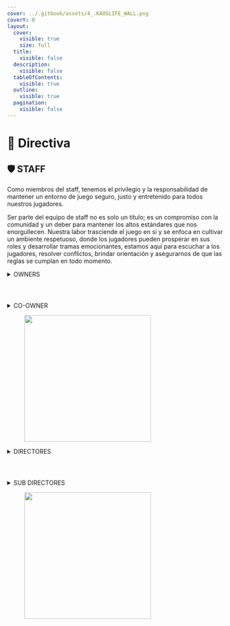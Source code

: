```yaml
---
cover: ../.gitbook/assets/4_.KAOSLIFE_WALL.png
coverY: 0
layout:
  cover:
    visible: true
    size: full
  title:
    visible: false
  description:
    visible: false
  tableOfContents:
    visible: true
  outline:
    visible: true
  pagination:
    visible: false
---
```


# 🔰 Directiva

## 🛡️ STAFF

Como miembros del staff, tenemos el privilegio y la responsabilidad de mantener un entorno de juego seguro, justo y entretenido para todos nuestros jugadores.&#x20;

Ser parte del equipo de staff no es solo un título; es un compromiso con la comunidad y un deber para mantener los altos estándares que nos enorgullecen. Nuestra labor trasciende el juego en sí y se enfoca en cultivar un ambiente respetuoso, donde los jugadores pueden prosperar en sus roles y desarrollar tramas emocionantes, estamos aquí para escuchar a los jugadores, resolver conflictos, brindar orientación y asegurarnos de que las reglas se cumplan en todo momento.



<details>

<summary>OWNERS</summary>



</details>

<div>

<figure><img src="../.gitbook/assets/2 (1).png" alt=""><figcaption></figcaption></figure>

 

<figure><img src="../.gitbook/assets/1 (2).png" alt=""><figcaption></figcaption></figure>

 

<figure><img src="../.gitbook/assets/Identificación Id card, credencial o gafete laboral o corporativo para oficina Formal Azul (1).png" alt=""><figcaption></figcaption></figure>

</div>

<details>

<summary>CO-OWNER</summary>



</details>

<figure><img src="../.gitbook/assets/3 (1).png" alt="" width="295"><figcaption></figcaption></figure>

<details>

<summary>DIRECTORES</summary>



</details>

<div>

<figure><img src="../.gitbook/assets/4 (1).png" alt=""><figcaption></figcaption></figure>

 

<figure><img src="../.gitbook/assets/5.png" alt=""><figcaption></figcaption></figure>

 

<figure><img src="../.gitbook/assets/6.png" alt=""><figcaption></figcaption></figure>

</div>

<details>

<summary>SUB DIRECTORES</summary>



</details>

<figure><img src="../.gitbook/assets/Identificación Id card, credencial o gafete laboral o corporativo para oficina Formal Azul (2).png" alt="" width="295"><figcaption></figcaption></figure>
